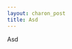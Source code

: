 ```yaml
---
layout: charon_post
title: Asd
---
```

Asd

<span class="image featured"><img src="Asd" alt=""/></span>


